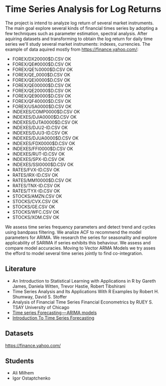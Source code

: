 # Time Series Analysis for Log Returns

The project is intend to analyze log return of several market instruments. The main goal explore several kinds of financial times series by adopting a few techniques such as parameter estimation, spectral analysis. After aquiring datasets and transforming to obtain the log return for daily time series we'll study several market instruments: indexes, currencies. The example of data aquired mostly from https://finance.yahoo.com/: 

* FOREX/DX20000$D.CSV      OK
* FOREX/QE#0000$D.CSV      OK
* FOREX/QE%0000$D.CSV      OK
* FOREX/QE_0000$D.CSV      OK
* FOREX/QE}0000$D.CSV      OK
* FOREX/QE00000$D.CSV      OK
* FOREX/QE20000$D.CSV      OK
* FOREX/QE90000$D.CSV      OK
* FOREX/QF40000$D.CSV      OK
* FOREX/USA0000$D.CSV      OK
* INDEXES/COMP0000$D.CSV   OK
* INDEXES/DJIA0000$D.CSV   OK
* INDEXES/DJTA0000$D.CSV   OK
* INDEXES/DJU2-ID.CSV      OK
* INDEXES/DJU3-ID.CSV      OK
* INDEXES/DJUA0000$D.CSV   OK
* INDEXES/FDX0000$D.CSV    OK
* INDEXES/FFI0000$D.CSV    OK
* INDEXES/RUT-ID.CSV       OK
* INDEXES/SPX-ID.CSV       OK
* INDEXES/SSI0000$D.CSV    OK
* RATES/FVX-ID.CSV         OK
* RATES/IRX-ID.CSV         OK
* RATES/MM10000$D.CSV      OK
* RATES/TNX-ID.CSV         OK
* RATES/TYX-ID.CSV         OK
* STOCKS/AMZN.CSV          OK
* STOCKS/CVX.CSV           OK
* STOCKS/GE.CSV            OK
* STOCKS/WFC.CSV           OK
* STOCKS/XOM.CSV           OK

We assess time series frequency parameters and detect trend and cycles using bandpass filtering. We analize ACF to recommend the model parameters for ARIMA. We research the series for seasonality and explore applicability of SARIMA if series exhibits this behaviour. We assess and compare model accuracies. Moving to Vector ARMA Models we try asses the efford to model several time series jointly to find co-integration.

## Literature

* An Introduction to Statistical Learning with Applications in R by Gareth James, Daniela Witten, Trevor Hastie, Robert Tibshirani
* Time Series Analysis and Its Applications With R Examples by Robert H. Shumway, David S. Stoffer
* Analysis of Financial Time Series Financial Econometrics by RUEY S. TSAY University of Chicago
* [Time series Forecasting — ARIMA models](https://towardsdatascience.com/time-series-forecasting-arima-models-7f221e9eee06)
* [Introduction To Time Series Forecasting](https://www.datascience.com/blog/introduction-to-forecasting-with-arima-in-r-learn-data-science-tutorials)

## Datasets

https://finance.yahoo.com/


## Students
* Ali Milhem	
* Igor Ostaptchenko
